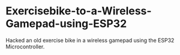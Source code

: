 # Exercisebike-to-a-Wireless-Gamepad-using-ESP32
Hacked an old exercise bike in a wireless gamepad using the ESP32 Microcontroller.
